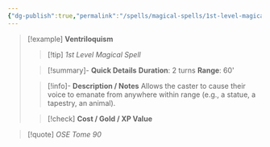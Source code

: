 ```yaml
---
{"dg-publish":true,"permalink":"/spells/magical-spells/1st-level-magical-spells/ventriloquism/","tags":["magical-spell","level-1"],"noteIcon":""}
---
```


> [!example] **Ventriloquism**
> > [!tip] *1st Level Magical Spell*
> 
> > [!summary]- **Quick Details**
> > **Duration**: 2 turns
> > **Range**: 60'
>  
>> [!info]- **Description / Notes**
>>Allows the caster to cause their voice to emanate from anywhere within range (e.g., a statue, a tapestry, an animal).
>
> > [!check] **Cost / Gold / XP Value**

> [!quote] *OSE Tome 90*

